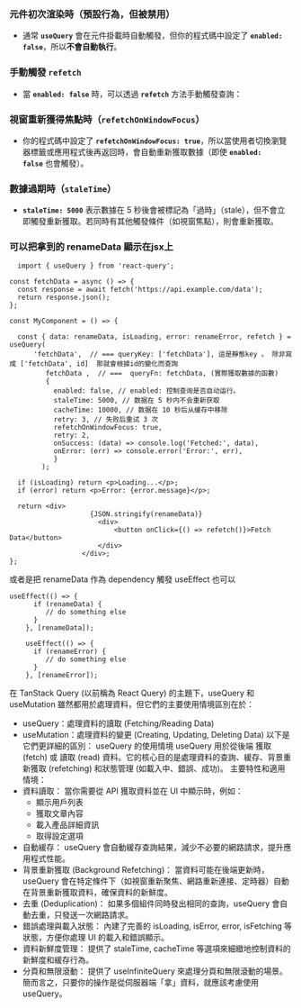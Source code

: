 ### **元件初次渲染時（預設行為，但被禁用）**

- 通常 **`useQuery`** 會在元件掛載時自動觸發，但你的程式碼中設定了 **`enabled: false`**，所以**不會自動執行**。

### **手動觸發 `refetch`**

- 當 **`enabled: false`** 時，可以透過 **`refetch`** 方法手動觸發查詢：

### **視窗重新獲得焦點時（`refetchOnWindowFocus`）**

- 你的程式碼中設定了 **`refetchOnWindowFocus: true`**，所以當使用者切換瀏覽器標籤或應用程式後再返回時，會自動重新獲取數據（即使 **`enabled: false`** 也會觸發）。

### **數據過期時（`staleTime`）**

- **`staleTime: 5000`** 表示數據在 5 秒後會被標記為「過時」（stale），但不會立即觸發重新獲取。若同時有其他觸發條件（如視窗焦點），則會重新獲取。


### 可以把拿到的 renameData 顯示在jsx上

```
  import { useQuery } from 'react-query';

const fetchData = async () => {
  const response = await fetch('https://api.example.com/data');
  return response.json();
};

const MyComponent = () => {

  const { data: renameData, isLoading, error: renameError, refetch } = useQuery(
	  'fetchData',  // === queryKey: ['fetchData'], 這是靜態key 。 除非寫成 ['fetchData', id]  那就會根據id的變化而查詢 
		 fetchData ,  // ===  queryFn: fetchData, (實際獲取數據的函數)
		 {
		   enabled: false, // enabled: 控制查询是否自动运行。
		   staleTime: 5000, // 数据在 5 秒内不会重新获取
		   cacheTime: 10000, // 数据在 10 秒后从缓存中移除
		   retry: 3, // 失败后重试 3 次
		   refetchOnWindowFocus: true,
		   retry: 2,
		   onSuccess: (data) => console.log('Fetched:', data),
		   onError: (err) => console.error('Error:', err),
		   }
		);

  if (isLoading) return <p>Loading...</p>;
  if (error) return <p>Error: {error.message}</p>;
	
  return <div>
				    {JSON.stringify(renameData)}
					  <div>
						  <button onClick={() => refetch()}>Fetch Data</button>
					  </div>
				  </div>;
}; 
```

或者是把 renameData 作為 dependency 觸發 useEffect 也可以

```
useEffect(() => {
      if (renameData) {
         // do something else 
      }
    }, [renameData]);
    
    useEffect(() => {
      if (renameError) {
         // do something else 
      }
    }, [renameError]);
```
在 TanStack Query (以前稱為 React Query) 的主題下，useQuery 和 useMutation 雖然都用於處理資料，但它們的主要使用情境區別在於：
 * useQuery：處理資料的讀取 (Fetching/Reading Data)
 * useMutation：處理資料的變更 (Creating, Updating, Deleting Data)
以下是它們更詳細的區別：
useQuery 的使用情境
useQuery 用於從後端 獲取 (fetch) 或 讀取 (read) 資料。它的核心目的是處理資料的查詢、緩存、背景重新獲取 (refetching) 和狀態管理 (如載入中、錯誤、成功)。
主要特性和適用情境：
 * 資料讀取： 當你需要從 API 獲取資料並在 UI 中顯示時，例如：
   * 顯示用戶列表
   * 獲取文章內容
   * 載入產品詳細資訊
   * 取得設定選項
 * 自動緩存： useQuery 會自動緩存查詢結果，減少不必要的網路請求，提升應用程式性能。
 * 背景重新獲取 (Background Refetching)： 當資料可能在後端更新時，useQuery 會在特定條件下（如視窗重新聚焦、網路重新連接、定時器）自動在背景重新獲取資料，確保資料的新鮮度。
 * 去重 (Deduplication)： 如果多個組件同時發出相同的查詢，useQuery 會自動去重，只發送一次網路請求。
 * 錯誤處理與載入狀態： 內建了完善的 isLoading, isError, error, isFetching 等狀態，方便你處理 UI 的載入和錯誤顯示。
 * 資料新鮮度管理： 提供了 staleTime, cacheTime 等選項來細緻地控制資料的新鮮度和緩存行為。
 * 分頁和無限滾動： 提供了 useInfiniteQuery 來處理分頁和無限滾動的場景。
簡而言之，只要你的操作是從伺服器端「拿」資料，就應該考慮使用 useQuery。
